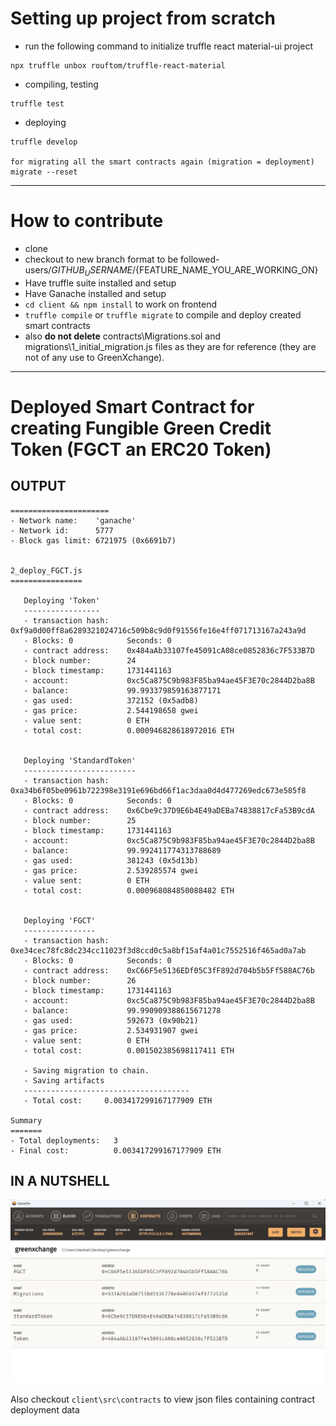# Setting up project from scratch

- run the following command to initialize truffle react material-ui project
``` 
npx truffle unbox rouftom/truffle-react-material 
``` 
- compiling, testing
```
truffle test
``` 
- deploying
```
truffle develop 

for migrating all the smart contracts again (migration = deployment)
migrate --reset 
```
------

# How to contribute 
- clone 
- checkout to new branch format to be followed- users/${GITHUB_USERNAME}/${FEATURE_NAME_YOU_ARE_WORKING_ON}
- Have truffle suite installed and setup
- Have Ganache installed and setup
- `cd client && npm install` to work on frontend
- `truffle compile` or `truffle migrate` to compile and deploy created smart contracts
- also **do not delete** contracts\Migrations.sol and migrations\1_initial_migration.js files as they are for reference (they are not of any use to GreenXchange).

----

# Deployed Smart Contract for creating Fungible Green Credit Token (FGCT an ERC20 Token)

## OUTPUT
```Starting migrations...
======================
- Network name:    'ganache'
- Network id:      5777
- Block gas limit: 6721975 (0x6691b7)


2_deploy_FGCT.js
================

   Deploying 'Token'
   -----------------
   - transaction hash:    0xf9a0d00ff8a6289321024716c509b8c9d0f91556fe16e4ff071713167a243a9d
   - Blocks: 0            Seconds: 0
   - contract address:    0x484aAb33107fe45091cA08ce0852836c7F533B7D
   - block number:        24
   - block timestamp:     1731441163
   - account:             0xc5Ca875C9b983F85ba94ae45F3E70c2844D2ba8B
   - balance:             99.993379859163877171
   - gas used:            372152 (0x5adb8)
   - gas price:           2.544198658 gwei
   - value sent:          0 ETH
   - total cost:          0.000946828618972016 ETH


   Deploying 'StandardToken'
   -------------------------
   - transaction hash:    0xa34b6f05be0961b722398e3191e696bd66f1ac3daa0d4d477269edc673e585f8
   - Blocks: 0            Seconds: 0
   - contract address:    0x6Cbe9c37D9E6b4E49aDEBa74838817cFa53B9cdA
   - block number:        25
   - block timestamp:     1731441163
   - account:             0xc5Ca875C9b983F85ba94ae45F3E70c2844D2ba8B
   - balance:             99.992411774313788689
   - gas used:            381243 (0x5d13b)
   - gas price:           2.539285574 gwei
   - value sent:          0 ETH
   - total cost:          0.000968084850088482 ETH


   Deploying 'FGCT'
   ----------------
   - transaction hash:    0xe34cec78fc8dc234cc11023f3d8ccd0c5a8bf15af4a01c7552516f465ad0a7ab
   - Blocks: 0            Seconds: 0
   - contract address:    0xC66F5e5136EDf05C3fF892d704b5b5Ff588AC76b
   - block number:        26
   - block timestamp:     1731441163
   - account:             0xc5Ca875C9b983F85ba94ae45F3E70c2844D2ba8B
   - balance:             99.990909388615671278
   - gas used:            592673 (0x90b21)
   - gas price:           2.534931907 gwei
   - value sent:          0 ETH
   - total cost:          0.001502385698117411 ETH

   - Saving migration to chain.
   - Saving artifacts
   -------------------------------------
   - Total cost:     0.003417299167177909 ETH

Summary
=======
- Total deployments:   3
- Final cost:          0.003417299167177909 ETH
```
## IN A NUTSHELL
![my ganache workspace showing the contract addresses of the contracts deployed ](image.png)

Also checkout `client\src\contracts` to view json files containing contract deployment data
